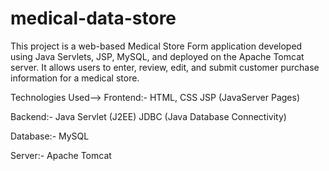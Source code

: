 # medical-data-store
This project is a web-based Medical Store Form application developed using Java Servlets, JSP, MySQL, and deployed on the Apache Tomcat server. It allows users to enter, review, edit, and submit customer purchase information for a medical store.

Technologies Used-->
Frontend:-
HTML, CSS
JSP (JavaServer Pages)

Backend:-
Java Servlet (J2EE)
JDBC (Java Database Connectivity)

Database:-
MySQL

Server:-
Apache Tomcat
